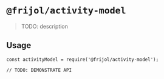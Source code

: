 # `@frijol/activity-model`

> TODO: description

## Usage

```
const activityModel = require('@frijol/activity-model');

// TODO: DEMONSTRATE API
```

